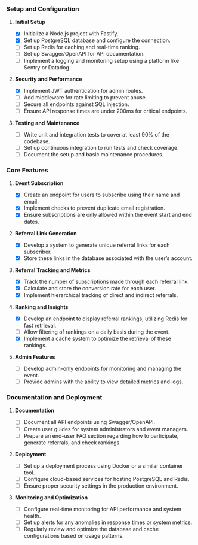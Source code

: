 ### Setup and Configuration

1. **Initial Setup**

   - [x] Initialize a Node.js project with Fastify.
   - [x] Set up PostgreSQL database and configure the connection.
   - [ ] Set up Redis for caching and real-time ranking.
   - [ ] Set up Swagger/OpenAPI for API documentation.
   - [ ] Implement a logging and monitoring setup using a platform like Sentry or Datadog.

2. **Security and Performance**

   - [x] Implement JWT authentication for admin routes.
   - [ ] Add middleware for rate limiting to prevent abuse.
   - [ ] Secure all endpoints against SQL injection.
   - [ ] Ensure API response times are under 200ms for critical endpoints.

3. **Testing and Maintenance**
   - [ ] Write unit and integration tests to cover at least 90% of the codebase.
   - [ ] Set up continuous integration to run tests and check coverage.
   - [ ] Document the setup and basic maintenance procedures.

### Core Features

1. **Event Subscription**

   - [x] Create an endpoint for users to subscribe using their name and email.
   - [x] Implement checks to prevent duplicate email registration.
   - [x] Ensure subscriptions are only allowed within the event start and end dates.

2. **Referral Link Generation**

   - [x] Develop a system to generate unique referral links for each subscriber.
   - [x] Store these links in the database associated with the user’s account.

3. **Referral Tracking and Metrics**

   - [x] Track the number of subscriptions made through each referral link.
   - [x] Calculate and store the conversion rate for each user.
   - [x] Implement hierarchical tracking of direct and indirect referrals.

4. **Ranking and Insights**

   - [x] Develop an endpoint to display referral rankings, utilizing Redis for fast retrieval.
   - [ ] Allow filtering of rankings on a daily basis during the event.
   - [x] Implement a cache system to optimize the retrieval of these rankings.

5. **Admin Features**
   - [ ] Develop admin-only endpoints for monitoring and managing the event.
   - [ ] Provide admins with the ability to view detailed metrics and logs.

### Documentation and Deployment

1. **Documentation**

   - [ ] Document all API endpoints using Swagger/OpenAPI.
   - [ ] Create user guides for system administrators and event managers.
   - [ ] Prepare an end-user FAQ section regarding how to participate, generate referrals, and check rankings.

2. **Deployment**

   - [ ] Set up a deployment process using Docker or a similar container tool.
   - [ ] Configure cloud-based services for hosting PostgreSQL and Redis.
   - [ ] Ensure proper security settings in the production environment.

3. **Monitoring and Optimization**
   - [ ] Configure real-time monitoring for API performance and system health.
   - [ ] Set up alerts for any anomalies in response times or system metrics.
   - [ ] Regularly review and optimize the database and cache configurations based on usage patterns.
